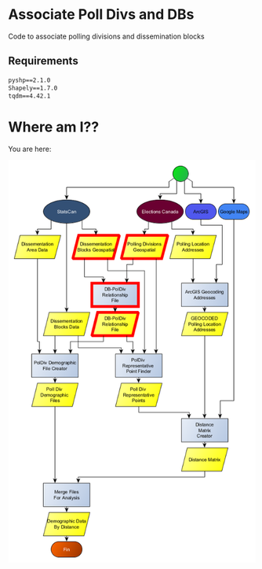 # Associate Poll Divs and DBs

Code to associate polling divisions and dissemination blocks

## Requirements

    pyshp==2.1.0
    Shapely==1.7.0
    tqdm==4.42.1

# Where am I??

You are here:

![Associate Poll Divs and DBs](https://github.com/canada-poll-location-analysis/associate-poldiv-and-dbs/blob/master/DB-PolDiv-associaton.png?raw=true)
